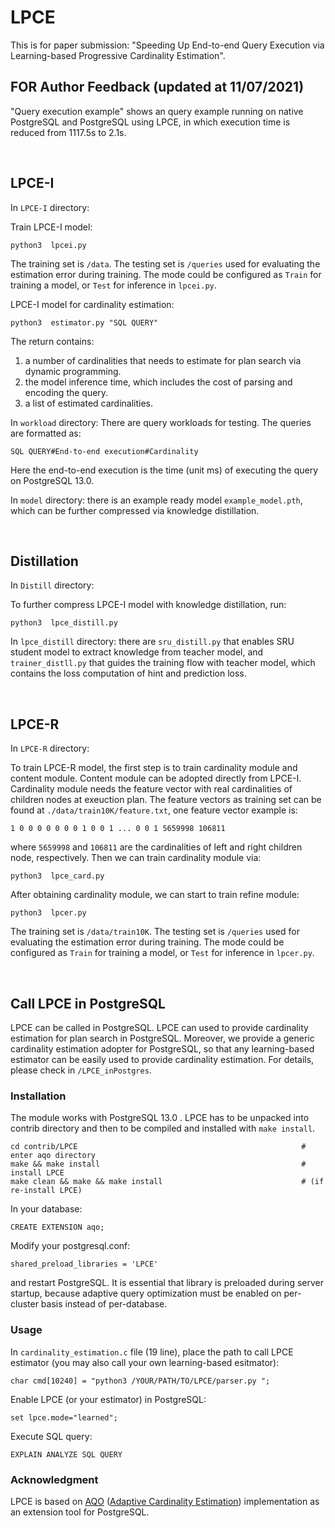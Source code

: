 
# LPCE
This is for paper submission: "Speeding Up End-to-end Query Execution via Learning-based Progressive Cardinality Estimation".

## FOR Author Feedback (updated at 11/07/2021)
"Query execution example" shows an query example running on native PostgreSQL and PostgreSQL using LPCE, in which execution time is reduced from 1117.5s to 2.1s.

<br/> 

## LPCE-I
In `LPCE-I` directory:


Train LPCE-I model:
```
python3  lpcei.py
```
The training set is `/data`.
The testing set is `/queries` used for evaluating the estimation error during training. 
The mode could be configured as `Train` for training a model, or `Test` for inference in `lpcei.py`.

LPCE-I model for cardinality estimation:
```
python3  estimator.py "SQL QUERY"
```
The return contains: 
1) a number of cardinalities that needs to estimate for plan search via dynamic programming.
2) the model inference time, which includes the cost of parsing and encoding the query.
3) a list of estimated cardinalities. 


In `workload` directory:
There are query workloads for testing. The queries are formatted as:
```
SQL QUERY#End-to-end execution#Cardinality
```
Here the end-to-end execution is the time (unit ms) of executing the query on PostgreSQL 13.0.

In `model` directory:
there is an example ready model `example_model.pth`, which can be further compressed via knowledge distillation.




<br/> 

## Distillation
In `Distill` directory:

To further compress LPCE-I model with knowledge distillation, run:
```
python3  lpce_distill.py
```
In `lpce_distill` directory:
there are `sru_distill.py` that enables SRU student model to extract knowledge from teacher model,
and `trainer_distll.py` that guides the training flow with teacher model, which contains the loss computation of hint and prediction loss.



<br/> 

## LPCE-R
In `LPCE-R` directory:

To train LPCE-R model, the first step is to train cardinality module and content module.
Content module can be adopted directly from LPCE-I.
Cardinality module needs the feature vector with real cardinalities of children nodes at exeuction plan. 
The feature vectors as training set can be found at `./data/train10K/feature.txt`, one feature vector example is:
```
1 0 0 0 0 0 0 0 1 0 0 1 ... 0 0 1 5659998 106811
```
where `5659998` and `106811` are the cardinalities of left and right children node, respectively.
Then we can train cardinality module via:
```
python3  lpce_card.py
```
After obtaining cardinality module, we can start to train refine module:
```
python3  lpcer.py
```
The training set is `/data/train10K`.
The testing set is `/queries` used for evaluating the estimation error during training. 
The mode could be configured as `Train` for training a model, or `Test` for inference in `lpcer.py`.









<br/> 
 
## Call LPCE in PostgreSQL
LPCE can be called in PostgreSQL.
LPCE can used to provide cardinality estimation for plan search in PostgreSQL.
Moreover, we provide a generic cardinality estimation adopter for PostgreSQL, so that any learning-based estimator can be easily used to provide cardinality estimation. 
For details, please check in `/LPCE_inPostgres`.



### Installation

The module works with PostgreSQL 13.0 .
LPCE has to be unpacked into contrib directory and then to be compiled and
installed with `make install`.

```
cd contrib/LPCE                                                  # enter aqo directory
make && make install                                             # install LPCE
make clean && make && make install                               # (if re-install LPCE)
```

In your database:

`CREATE EXTENSION aqo;`

Modify your postgresql.conf:

`shared_preload_libraries = 'LPCE'`

and restart PostgreSQL. It is essential that library is preloaded during server startup, because
adaptive query optimization must be enabled on per-cluster basis instead
of per-database.



### Usage

In `cardinality_estimation.c` file (19 line), place the path to call LPCE estimator (you may also call your own learning-based esitmator):

`char cmd[10240] = "python3 /YOUR/PATH/TO/LPCE/parser.py ";`

Enable LPCE (or your estimator) in PostgreSQL:

`set lpce.mode="learned";`


Execute SQL query:

`EXPLAIN ANALYZE SQL QUERY`




### Acknowledgment
LPCE is based on [AQO](https://github.com/postgrespro/aqo) ([Adaptive Cardinality Estimation](https://arxiv.org/abs/1711.08330)) implementation as an extension tool for PostgreSQL.
